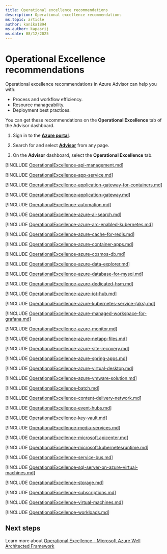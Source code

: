 ```yaml
---
title: Operational excellence recommendations
description: Operational excellence recommendations
ms.topic: article
author: kanika1894
ms.author: kapasrij
ms.date: 08/12/2025
---
```


# Operational Excellence recommendations

Operational excellence recommendations in Azure Advisor can help you with: 

- Process and workflow efficiency.
- Resource manageability.
- Deployment best practices.  

You can get these recommendations on the **Operational Excellence** tab of the Advisor dashboard.

1. Sign in to the [**Azure portal**](https://portal.azure.com).

1. Search for and select [**Advisor**](https://aka.ms/azureadvisordashboard) from any page.

1. On the **Advisor** dashboard, select the **Operational Excellence** tab.

[!INCLUDE [OperationalExcellence-api-management.md](./includes/OperationalExcellence-api-management.md)]

[!INCLUDE [OperationalExcellence-app-service.md](./includes/OperationalExcellence-app-service.md)]

[!INCLUDE [OperationalExcellence-application-gateway-for-containers.md](./includes/OperationalExcellence-application-gateway-for-containers.md)]

[!INCLUDE [OperationalExcellence-application-gateway.md](./includes/OperationalExcellence-application-gateway.md)]

[!INCLUDE [OperationalExcellence-automation.md](./includes/OperationalExcellence-automation.md)]

[!INCLUDE [OperationalExcellence-azure-ai-search.md](./includes/OperationalExcellence-azure-ai-search.md)]

[!INCLUDE [OperationalExcellence-azure-arc-enabled-kubernetes.md](./includes/OperationalExcellence-azure-arc-enabled-kubernetes.md)]

[!INCLUDE [OperationalExcellence-azure-cache-for-redis.md](./includes/OperationalExcellence-azure-cache-for-redis.md)]

[!INCLUDE [OperationalExcellence-azure-container-apps.md](./includes/OperationalExcellence-azure-container-apps.md)]

[!INCLUDE [OperationalExcellence-azure-cosmos-db.md](./includes/OperationalExcellence-azure-cosmos-db.md)]

[!INCLUDE [OperationalExcellence-azure-data-explorer.md](./includes/OperationalExcellence-azure-data-explorer.md)]

[!INCLUDE [OperationalExcellence-azure-database-for-mysql.md](./includes/OperationalExcellence-azure-database-for-mysql.md)]

[!INCLUDE [OperationalExcellence-azure-dedicated-hsm.md](./includes/OperationalExcellence-azure-dedicated-hsm.md)]

[!INCLUDE [OperationalExcellence-azure-iot-hub.md](./includes/OperationalExcellence-azure-iot-hub.md)]

[!INCLUDE [OperationalExcellence-azure-kubernetes-service-(aks).md](./includes/OperationalExcellence-azure-kubernetes-service-(aks).md)]

[!INCLUDE [OperationalExcellence-azure-managed-workspace-for-grafana.md](./includes/OperationalExcellence-azure-managed-workspace-for-grafana.md)]

[!INCLUDE [OperationalExcellence-azure-monitor.md](./includes/OperationalExcellence-azure-monitor.md)]

[!INCLUDE [OperationalExcellence-azure-netapp-files.md](./includes/OperationalExcellence-azure-netapp-files.md)]

[!INCLUDE [OperationalExcellence-azure-site-recovery.md](./includes/OperationalExcellence-azure-site-recovery.md)]

[!INCLUDE [OperationalExcellence-azure-spring-apps.md](./includes/OperationalExcellence-azure-spring-apps.md)]

[!INCLUDE [OperationalExcellence-azure-virtual-desktop.md](./includes/OperationalExcellence-azure-virtual-desktop.md)]

[!INCLUDE [OperationalExcellence-azure-vmware-solution.md](./includes/OperationalExcellence-azure-vmware-solution.md)]

[!INCLUDE [OperationalExcellence-batch.md](./includes/OperationalExcellence-batch.md)]

[!INCLUDE [OperationalExcellence-content-delivery-network.md](./includes/OperationalExcellence-content-delivery-network.md)]

[!INCLUDE [OperationalExcellence-event-hubs.md](./includes/OperationalExcellence-event-hubs.md)]

[!INCLUDE [OperationalExcellence-key-vault.md](./includes/OperationalExcellence-key-vault.md)]

[!INCLUDE [OperationalExcellence-media-services.md](./includes/OperationalExcellence-media-services.md)]

[!INCLUDE [OperationalExcellence-microsoft.apicenter.md](./includes/OperationalExcellence-microsoft.apicenter.md)]

[!INCLUDE [OperationalExcellence-microsoft.kubernetesruntime.md](./includes/OperationalExcellence-microsoft.kubernetesruntime.md)]

[!INCLUDE [OperationalExcellence-service-bus.md](./includes/OperationalExcellence-service-bus.md)]

[!INCLUDE [OperationalExcellence-sql-server-on-azure-virtual-machines.md](./includes/OperationalExcellence-sql-server-on-azure-virtual-machines.md)]

[!INCLUDE [OperationalExcellence-storage.md](./includes/OperationalExcellence-storage.md)]

[!INCLUDE [OperationalExcellence-subscriptions.md](./includes/OperationalExcellence-subscriptions.md)]

[!INCLUDE [OperationalExcellence-virtual-machines.md](./includes/OperationalExcellence-virtual-machines.md)]

[!INCLUDE [OperationalExcellence-workloads.md](./includes/OperationalExcellence-workloads.md)]





## Next steps

Learn more about [Operational Excellence - Microsoft Azure Well Architected Framework](/azure/architecture/framework/devops/overview)
